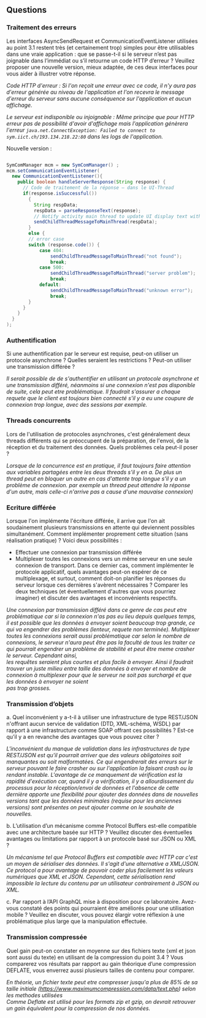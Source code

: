 ## Questions
### Traitement des erreurs
Les interfaces AsyncSendRequest et CommunicationEventListener utilisées au point 3.1 restent très
(et certainement trop) simples pour être utilisables dans une vraie application : que se passe-t-il si le serveur n’est pas joignable dans l’immédiat ou s’il retourne un code HTTP d’erreur ? Veuillez proposer une nouvelle version, mieux adaptée, de ces deux interfaces pour vous aider à illustrer votre réponse.

_Code HTTP d'erreur :
  Si l'on reçoit une erreur avec ce code, il n'y aura pas d'erreur générée au niveau de l'application et l'on recevra le message d'erreur du serveur sans aucune conséquence sur l'application et aucun affichage._

_Le serveur est indisponible ou injoignable :
  Même principe que pour HTTP erreur pas de possibilité d'avoir d'affichage mais l'application génèrera l'erreur `java.net.ConnectException: Failed to connect to sym.iict.ch/193.134.218.22:80` dans les logs de l'application._

Nouvelle version :
```java

SymComManager mcm = new SymComManager() ;
mcm.setCommunicationEventListener(
  new CommunicationEventListener(){
    public boolean handleServerResponse(String response) {
      // Code de traitement de la réponse – dans le UI-Thread
      if(response.isSuccessful())
        {
          String respData;
          respData = parseResponseText(response);
          // Notify activity main thread to update UI display text with Handler.
          sendChildThreadMessageToMainThread(respData);
        }
        else {
        // error case
        switch (response.code()) {
            case 404:
                sendChildThreadMessageToMainThread("not found");
                break;
            case 500:
                sendChildThreadMessageToMainThread("server problem");
                break;
            default:
                sendChildThreadMessageToMainThread("unknown error");
                break;
        }
      } 
    }
  }
);
```

### Authentification
Si une authentification par le serveur est requise, peut-on utiliser un protocole asynchrone ? Quelles seraient les restrictions ? Peut-on utiliser une transmission différée ?

_Il serait possible de de s'authentifier en utilisant un protocole asynchrone et une transmission différé, néanmoins si une connexion n'est pas disponible de suite, cela peut etre problématique.
Il faudrait s'assurer a chaque requete que le client est toujours bien connecté s'il y a eu une coupure de connexion trop longue, avec des sessions par exemple._ 


### Threads concurrents
Lors de l'utilisation de protocoles asynchrones, c'est généralement deux threads différents qui se préoccupent de la préparation, de l'envoi, de la réception et du traitement des données. Quels problèmes cela peut-il poser ?

_Lorsque de la concurrence est en pratique, il faut toujours faire attention aux variables partagées entre les deux threads s'il y en a. De plus un thread peut en bloquer un autre en cas d'attente trop longue s'il y a un problème de connexion. 
par exemple un thread peut attendre la réponse d'un autre, mais celle-ci n'arrive pas a cause d'une mauvaise connexion)_    

### Ecriture différée
Lorsque l'on implémente l'écriture différée, il arrive que l'on ait soudainement plusieurs transmissions en attente qui deviennent possibles simultanément. Comment implémenter proprement cette situation (sans réalisation pratique) ? Voici deux possibilités :
* Effectuer une connexion par transmission différée
* Multiplexer toutes les connexions vers un même serveur en une seule connexion de transport.
Dans ce dernier cas, comment implémenter le protocole applicatif, quels avantages peut-on espérer de ce multiplexage, et surtout, comment doit-on planifier les réponses du serveur lorsque ces dernières s'avèrent nécessaires ?
Comparer les deux techniques (et éventuellement d'autres que vous pourriez imaginer) et discuter des avantages et inconvénients respectifs.

_Une connexion par transmission différé dans ce genre de cas peut etre problématique car si la connexion n'as pas eu lieu depuis quelques temps, il est possible que les données à 
envoyer soient beaucoup trop grande, ce qui va engendrer des problèmes (lenteur, requete non terminée). Multiplexer toutes les connexions serait aussi problématique car selon le nombre
de connexions, le serveur n'aura peut être pas la faculté de tous les traiter ce qui pourrait engendrer un problème de stabilité et peut être meme crasher le serveur. Cependant ainsi,  
les requêtes seraient plus courtes et plus facile à envoyer. 
Ainsi il faudrait trouver un juste milieu entre taille des données à envoyer et nombre de connexion à multiplexer pour que le serveur ne soit pas surchargé et que les données à envoyer ne soient  
pas trop grosses._

### Transmission d’objets
a. Quel inconvénient y a-t-il à utiliser une infrastructure de type REST/JSON n'offrant aucun service de validation (DTD, XML-schéma, WSDL) par rapport à une infrastructure comme SOAP offrant ces possibilités ? Est-ce qu’il y a en revanche des avantages que vous pouvez citer ?

  _L'inconvénient du manque de validation dans les infrastructures de type REST/JSON est qu'il pourrait arriver que des valeurs obligatoires soit manquantes ou soit malformatées. Ce qui engendrerait des erreurs sur le serveur pouvant le faire crasher ou sur l'application la faisant crash ou la rendant instable._ 
 _L'avantage de ce manquement de vérification est la rapidité d'exécution car, quand il y a vérification, il y a allourdissement du processus pour la réception/envoi de données et l'absence de cette dernière apporte une flexibilité pour ajouter des données dans de nouvelles versions tant que les données minimales (requise pour les anciennes versions) sont présentes on peut ajouter comme on le souhaite de nouvelles._

b. L’utilisation d’un mécanisme comme Protocol Buffers est-elle compatible avec une architecture basée sur HTTP ? Veuillez discuter des éventuelles avantages ou limitations par rapport à un protocole basé sur JSON ou XML ?

_Un mécanisme tel que Protocol Buffers est compatible avec HTTP car c'est un moyen de sérialiser des données. Il s'agit d'une alternative a XML/JSON. Ce protocol a pour avantage de pouvoir coder plus facilement les valeurs numériques que XML et JSON._
_Cependant, cette sérialisation rend impossible la lecture du contenu par un utilisateur contrairement à JSON ou XML._  

c. Par rapport à l’API GraphQL mise à disposition pour ce laboratoire. Avez-vous constaté des points qui pourraient être améliorés pour une utilisation mobile ? Veuillez en discuter, vous pouvez élargir votre réflexion à une problématique plus large que la manipulation effectuée.


### Transmission compressée
Quel gain peut-on constater en moyenne sur des fichiers texte (xml et json sont aussi du texte) en utilisant de la compression du point 3.4 ? Vous comparerez vos résultats par rapport au gain théorique
d’une compression DEFLATE, vous enverrez aussi plusieurs tailles de contenu pour comparer.

_En théorie, un fichier texte peut etre compresser jusqu'a plus de 85% de sa taille initiale (https://www.maximumcompression.com/data/text.php) selon les methodes utilisées  
Comme Deflate est utilisé pour les formats zip et gzip, on devrait retrouver un gain équivalent pour la compression de nos données._


